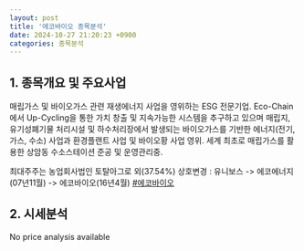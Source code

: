 ```yaml
---
layout: post
title: '에코바이오 종목분석'
date: 2024-10-27 21:20:23 +0900
categories: 종목분석
---
```


## 1. 종목개요 및 주요사업

매립가스 및 바이오가스 관련 재생에너지 사업을 영위하는 ESG 전문기업. Eco-Chain에서 Up-Cycling을 통한 가치 창출 및 지속가능한 시스템을 추구하고 있으며 매립지, 유기성폐기물 처리시설 및 하수처리장에서 발생되는 바이오가스를 기반한 에너지(전기, 가스, 수소) 사업과 환경플랜트 사업 및 바이오황 사업 영위. 세계 최초로 매립가스를 활용한 상암동 수소스테이션 준공 및 운영관리중.

최대주주는 농업회사법인 토탈아그로 외(37.54%) 상호변경 : 유니보스 -> 에코에너지(07년11월) -> 에코바이오(16년4월)
[#에코바이오](#)

## 2. 시세분석

No price analysis available
